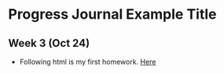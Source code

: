 # Progress Journal Example Title

## Week 3 (Oct 24)

+ Following html is my first homework. [Here](HW1.html) 


